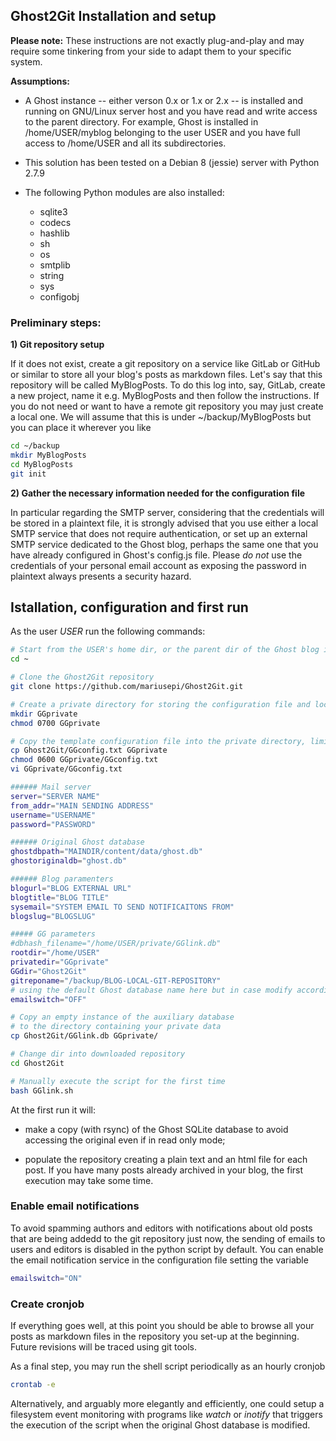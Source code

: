 
## Ghost2Git Installation and setup

**Please note:** These instructions are not exactly plug-and-play and may require some tinkering from your side to adapt them to your specific system. 

**Assumptions:**

- A Ghost instance -- either verson 0.x or 1.x or 2.x -- is installed and running on GNU/Linux server host and you have read and write access to the parent directory. For example, Ghost is installed in /home/USER/myblog belonging to the user USER and you have full access to /home/USER and all its subdirectories. 

- This solution has been tested on a Debian 8 (jessie) server with Python 2.7.9

- The following Python modules are also installed:

  - sqlite3
  - codecs
  - hashlib
  - sh
  - os
  - smtplib
  - string
  - sys
  - configobj

### Preliminary steps:

**1) Git repository setup**

If it does not exist, create a git repository on a service like GitLab or GitHub or similar to store all your blog's posts as markdown files. Let's say that this repository will be called MyBlogPosts. To do this log into, say, GitLab, create a new project, name it e.g. MyBlogPosts and then follow the instructions. If you do not need or want to have a remote git repository you may just create a local one. We will assume that this is under ~/backup/MyBlogPosts but you can place it wherever you like

```bash
cd ~/backup
mkdir MyBlogPosts
cd MyBlogPosts
git init
```

**2) Gather the necessary information needed for the configuration file** 

In particular regarding the SMTP server, considering that the credentials will be stored in a plaintext file, it is strongly advised that you use either a local SMTP service that does not require authentication, or set up an external SMTP service dedicated to the Ghost blog, perhaps the same one that you have already configured in Ghost's config.js file. Please *do not* use the credentials of your personal email account as exposing the password in plaintext always presents a security hazard.



## Istallation, configuration and first run

As the user *USER* run the following commands:

```bash
# Start from the USER's home dir, or the parent dir of the Ghost blog installation
cd ~

# Clone the Ghost2Git repository
git clone https://github.com/mariusepi/Ghost2Git.git

# Create a private directory for storing the configuration file and local copies of the Ghost database
mkdir GGprivate
chmod 0700 GGprivate

# Copy the template configuration file into the private directory, limit access to it, and edit it:
cp Ghost2Git/GGconfig.txt GGprivate
chmod 0600 GGprivate/GGconfig.txt
vi GGprivate/GGconfig.txt

###### Mail server
server="SERVER NAME"
from_addr="MAIN SENDING ADDRESS"
username="USERNAME"
password="PASSWORD"

###### Original Ghost database
ghostdbpath="MAINDIR/content/data/ghost.db"
ghostoriginaldb="ghost.db"

###### Blog paramenters
blogurl="BLOG EXTERNAL URL"
blogtitle="BLOG TITLE"
sysemail="SYSTEM EMAIL TO SEND NOTIFICAITONS FROM"
blogslug="BLOGSLUG"

##### GG parameters
#dbhash_filename="/home/USER/private/GGlink.db"
rootdir="/home/USER"
privatedir="GGprivate"
GGdir="Ghost2Git"
gitreponame="/backup/BLOG-LOCAL-GIT-REPOSITORY"
# using the default Ghost database name here but in case modify accordingly
emailswitch="OFF"

# Copy an empty instance of the auxiliary database 
# to the directory containing your private data
cp Ghost2Git/GGlink.db GGprivate/

# Change dir into downloaded repository
cd Ghost2Git

# Manually execute the script for the first time
bash GGlink.sh

```

At the first run it will:

-  make a copy (with rsync) of the Ghost SQLite database to avoid accessing the original even if in read only mode;

-  populate the repository creating a plain text and an html file for each post. If you have many posts already archived in your blog, the first execution may take some time.

### Enable email notifications

To avoid spamming authors and editors with notifications about old posts that are being addedd to the git repository just now, the sending of emails to users and editors is disabled in the python script by default. You can enable the email notification service in the configuration file setting the variable  

```bash
emailswitch="ON"
```

### Create cronjob

If everything goes well, at this point you should be able to browse all your posts as markdown files in the repository you set-up at the beginning. Future revisions will be traced using git tools. 

As a final step, you may run the shell script periodically as an hourly cronjob

```bash
crontab -e
```

Alternatively, and arguably more elegantly and efficiently, one could setup a filesystem event monitoring with programs like *watch* or *inotify* that triggers the execution of the script when the original Ghost database is modified. 
